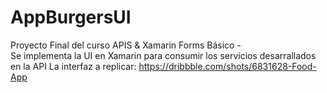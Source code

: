 # AppBurgersUI
Proyecto Final del curso APIS &amp; Xamarin Forms Básico -  
Se implementa la UI en Xamarin para consumir los servicios desarrallados en la API
La interfaz a replicar: https://dribbble.com/shots/6831628-Food-App 

